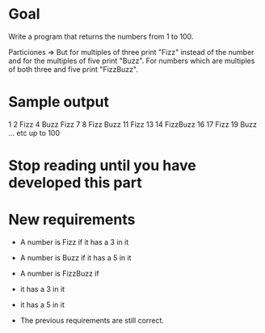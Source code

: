 # Goal

Write a program that returns the numbers from 1 to 100.

Particiones => But for multiples of three print "Fizz" instead of the number and for the multiples of five print "Buzz". For numbers which are multiples of both three and five print "FizzBuzz".

# Sample output

1
2
Fizz
4
Buzz
Fizz
7
8
Fizz
Buzz
11
Fizz
13
14
FizzBuzz
16
17
Fizz
19
Buzz
... etc up to 100

# Stop reading until you have developed this part

# New requirements

- A number is Fizz if it has a 3 in it
- A number is Buzz if it has a 5 in it

- A number is FizzBuzz if
- it has a 3 in it
- it has a 5 in it

- The previous requirements are still correct.
